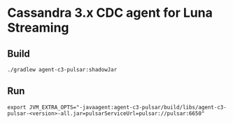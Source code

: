 # Cassandra 3.x CDC agent for Luna Streaming

## Build

    ./gradlew agent-c3-pulsar:shadowJar

## Run

    export JVM_EXTRA_OPTS="-javaagent:agent-c3-pulsar/build/libs/agent-c3-pulsar-<version>-all.jar=pulsarServiceUrl=pulsar://pulsar:6650"
